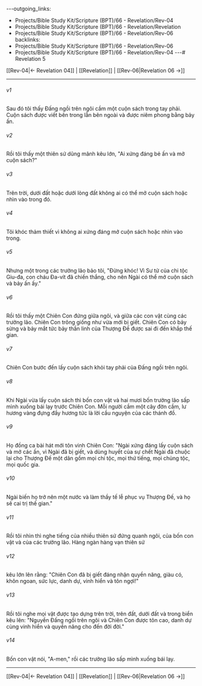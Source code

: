 ---outgoing_links:
  - Projects/Bible Study Kit/Scripture (BPT)/66 - Revelation/Rev-04
  - Projects/Bible Study Kit/Scripture (BPT)/66 - Revelation/Revelation
  - Projects/Bible Study Kit/Scripture (BPT)/66 - Revelation/Rev-06
backlinks:
  - Projects/Bible Study Kit/Scripture (BPT)/66 - Revelation/Rev-06
  - Projects/Bible Study Kit/Scripture (BPT)/66 - Revelation/Rev-04
---# Revelation 5

[[Rev-04|← Revelation 04]] | [[Revelation]] | [[Rev-06|Revelation 06 →]]
***



###### v1 
Sau đó tôi thấy Đấng ngồi trên ngôi cầm một cuộn sách trong tay phải. Cuộn sách được viết bên trong lẫn bên ngoài và được niêm phong bằng bảy ấn. 

###### v2 
Rồi tôi thấy một thiên sứ dũng mãnh kêu lớn, "Ai xứng đáng bẻ ấn và mở cuộn sách?" 

###### v3 
Trên trời, dưới đất hoặc dưới lòng đất không ai có thể mở cuộn sách hoặc nhìn vào trong đó. 

###### v4 
Tôi khóc thảm thiết vì không ai xứng đáng mở cuộn sách hoặc nhìn vào trong. 

###### v5 
Nhưng một trong các trưởng lão bảo tôi, "Đừng khóc! Vì Sư tử của chi tộc Giu-đa, con cháu Đa-vít đã chiến thắng, cho nên Ngài có thể mở cuộn sách và bảy ấn ấy." 

###### v6 
Rồi tôi thấy một Chiên Con đứng giữa ngôi, và giữa các con vật cùng các trưởng lão. Chiên Con trông giống như vừa mới bị giết. Chiên Con có bảy sừng và bảy mắt tức bảy thần linh của Thượng Đế được sai đi đến khắp thế gian. 

###### v7 
Chiên Con bước đến lấy cuộn sách khỏi tay phải của Đấng ngồi trên ngôi. 

###### v8 
Khi Ngài vừa lấy cuộn sách thì bốn con vật và hai mươi bốn trưởng lão sấp mình xuống bái lạy trước Chiên Con. Mỗi người cầm một cây đờn cầm, lư hương vàng đựng đầy hương tức là lời cầu nguyện của các thánh đồ. 

###### v9 
Họ đồng ca bài hát mới tôn vinh Chiên Con: "Ngài xứng đáng lấy cuộn sách và mở các ấn, vì Ngài đã bị giết, và dùng huyết của sự chết Ngài đã chuộc lại cho Thượng Đế một dân gồm mọi chi tộc, mọi thứ tiếng, mọi chủng tộc, mọi quốc gia. 

###### v10 
Ngài biến họ trở nên một nước và làm thầy tế lễ phục vụ Thượng Đế, và họ sẽ cai trị thế gian." 

###### v11 
Rồi tôi nhìn thì nghe tiếng của nhiều thiên sứ đứng quanh ngôi, của bốn con vật và của các trưởng lão. Hàng ngàn hàng vạn thiên sứ 

###### v12 
kêu lớn lên rằng: "Chiên Con đã bị giết đáng nhận quyền năng, giàu có, khôn ngoan, sức lực, danh dự, vinh hiển và tôn ngợi!" 

###### v13 
Rồi tôi nghe mọi vật được tạo dựng trên trời, trên đất, dưới đất và trong biển kêu lên: "Nguyền Đấng ngồi trên ngôi và Chiên Con được tôn cao, danh dự cùng vinh hiển và quyền năng cho đến đời đời." 

###### v14 
Bốn con vật nói, "A-men," rồi các trưởng lão sấp mình xuống bái lạy.

***
[[Rev-04|← Revelation 04]] | [[Revelation]] | [[Rev-06|Revelation 06 →]]
